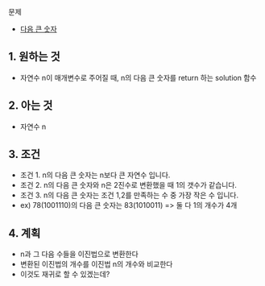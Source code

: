 문제
- [다음 큰 숫자](https://school.programmers.co.kr/learn/courses/30/lessons/12911)

## 1. 원하는 것
- 자연수 n이 매개변수로 주어질 때, n의 다음 큰 숫자를 return 하는 solution 함수

## 2. 아는 것
- 자연수 n

## 3. 조건
- 조건 1. n의 다음 큰 숫자는 n보다 큰 자연수 입니다.
- 조건 2. n의 다음 큰 숫자와 n은 2진수로 변환했을 때 1의 갯수가 같습니다.
- 조건 3. n의 다음 큰 숫자는 조건 1,2를 만족하는 수 중 가장 작은 수 입니다.
- ex)  78(1001110)의 다음 큰 숫자는 83(1010011) => 둘 다 1의 개수가 4개

## 4. 계획
- n과 그 다음 수들을 이진법으로 변환한다
- 변환된 이진법의 개수를 이진법 n의 개수와 비교한다
- 이것도 재귀로 할 수 있겠는데?